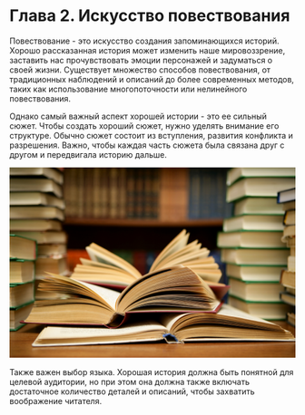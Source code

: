# Глава 2. Искусство повествования

Повествование - это искусство создания запоминающихся историй.
Хорошо рассказанная история может изменить наше мировоззрение, заставить нас прочувствовать эмоции персонажей и задуматься о своей жизни.
Существует множество способов повествования, от традиционных наблюдений и описаний до более современных методов, таких как использование многопоточности или нелинейного повествования.

Однако самый важный аспект хорошей истории - это ее сильный сюжет.
Чтобы создать хороший сюжет, нужно уделять внимание его структуре. Обычно сюжет состоит из вступления, развития конфликта и разрешения.
Важно, чтобы каждая часть сюжета была связана друг с другом и передвигала историю дальше.

![Книги](img/book.jpg)

Также важен выбор языка.
Хорошая история должна быть понятной для целевой аудитории, но при этом она должна также включать достаточное количество деталей и описаний, чтобы захватить воображение читателя.
